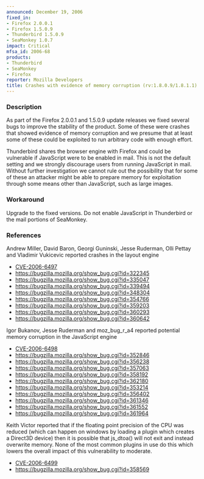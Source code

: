 ```yaml
---
announced: December 19, 2006
fixed_in:
- Firefox 2.0.0.1
- Firefox 1.5.0.9
- Thunderbird 1.5.0.9
- SeaMonkey 1.0.7
impact: Critical
mfsa_id: 2006-68
products:
- Thunderbird
- SeaMonkey
- Firefox
reporter: Mozilla Developers
title: Crashes with evidence of memory corruption (rv:1.8.0.9/1.8.1.1)
---
```


<h3>Description</h3>

<p>As part of the Firefox 2.0.0.1 and 1.5.0.9 update releases we fixed
several bugs to improve the stability of the product. Some of these were
crashes that showed evidence of memory corruption and we presume that at
least some of these could be exploited to run arbitrary code
with enough effort.</p>

<p class="note">Thunderbird shares the browser engine with Firefox
and could be vulnerable if JavaScript were to be enabled in
mail. This is not the default setting and we strongly discourage users from
running JavaScript in mail. Without further investigation we cannot rule out
the possibility that for some of these an attacker might be able to prepare
memory for exploitation through some means other than JavaScript, such as
large images.</p>

<h3>Workaround</h3>

<p>Upgrade to the fixed versions. Do not enable JavaScript in Thunderbird
or the mail portions of SeaMonkey.</p>

<h3>References</h3>

<p>Andrew Miller, David Baron, Georgi Guninski, Jesse Ruderman, Olli Pettay
and Vladimir Vukicevic reported crashes in the layout engine</p>

<ul>
<li><a class="ex-ref" href="http://nvd.nist.gov/nvd.cfm?cvename=CVE-2006-6497">CVE-2006-6497</a></li>
<li><a href="https://bugzilla.mozilla.org/show_bug.cgi?id=322345">
https://bugzilla.mozilla.org/show_bug.cgi?id=322345</a></li>
<li><a href="https://bugzilla.mozilla.org/show_bug.cgi?id=335047">
https://bugzilla.mozilla.org/show_bug.cgi?id=335047</a></li>
<li><a href="https://bugzilla.mozilla.org/show_bug.cgi?id=339494">
https://bugzilla.mozilla.org/show_bug.cgi?id=339494</a></li>
<li><a href="https://bugzilla.mozilla.org/show_bug.cgi?id=348304">
https://bugzilla.mozilla.org/show_bug.cgi?id=348304</a></li>
<li><a href="https://bugzilla.mozilla.org/show_bug.cgi?id=354766">
https://bugzilla.mozilla.org/show_bug.cgi?id=354766</a></li>
<li><a href="https://bugzilla.mozilla.org/show_bug.cgi?id=359203">
https://bugzilla.mozilla.org/show_bug.cgi?id=359203</a></li>
<li><a href="https://bugzilla.mozilla.org/show_bug.cgi?id=360293">
https://bugzilla.mozilla.org/show_bug.cgi?id=360293</a></li>
<li><a href="https://bugzilla.mozilla.org/show_bug.cgi?id=360642">
https://bugzilla.mozilla.org/show_bug.cgi?id=360642</a></li>
</ul>

<p>Igor Bukanov, Jesse Ruderman and moz_bug_r_a4 reported potential memory
corruption in the JavaScript engine</p>

<ul>
<li><a class="ex-ref" href="http://nvd.nist.gov/nvd.cfm?cvename=CVE-2006-6498">CVE-2006-6498</a></li>
<li><a href="https://bugzilla.mozilla.org/show_bug.cgi?id=352846">
https://bugzilla.mozilla.org/show_bug.cgi?id=352846</a></li>
<li><a href="https://bugzilla.mozilla.org/show_bug.cgi?id=356238">
https://bugzilla.mozilla.org/show_bug.cgi?id=356238</a></li>
<li><a href="https://bugzilla.mozilla.org/show_bug.cgi?id=357063">
https://bugzilla.mozilla.org/show_bug.cgi?id=357063</a></li>
<li><a href="https://bugzilla.mozilla.org/show_bug.cgi?id=358192">
https://bugzilla.mozilla.org/show_bug.cgi?id=358192</a></li>
<li><a href="https://bugzilla.mozilla.org/show_bug.cgi?id=362180">
https://bugzilla.mozilla.org/show_bug.cgi?id=362180</a></li>
<li><a href="https://bugzilla.mozilla.org/show_bug.cgi?id=353214">
https://bugzilla.mozilla.org/show_bug.cgi?id=353214</a></li>
<li><a href="https://bugzilla.mozilla.org/show_bug.cgi?id=356402">
https://bugzilla.mozilla.org/show_bug.cgi?id=356402</a></li>
<li><a href="https://bugzilla.mozilla.org/show_bug.cgi?id=361346">
https://bugzilla.mozilla.org/show_bug.cgi?id=361346</a></li>
<li><a href="https://bugzilla.mozilla.org/show_bug.cgi?id=361552">
https://bugzilla.mozilla.org/show_bug.cgi?id=361552</a></li>
<li><a href="https://bugzilla.mozilla.org/show_bug.cgi?id=361964">
https://bugzilla.mozilla.org/show_bug.cgi?id=361964</a></li>
</ul>

<p>Keith Victor reported that if the floating point precision of the CPU was
reduced (which can happen on windows by loading a plugin which creates
a Direct3D device) then it is possible that js_dtoa() will not exit
and instead overwrite memory. None of the most common plugins
in use do this which lowers the overall impact of this vulnerability
to moderate.</p>

<ul>
<li><a class="ex-ref" href="http://nvd.nist.gov/nvd.cfm?cvename=CVE-2006-6499">CVE-2006-6499</a></li>
<li><a href="https://bugzilla.mozilla.org/show_bug.cgi?id=358569">
https://bugzilla.mozilla.org/show_bug.cgi?id=358569</a></li>
<!--
<li><a href="http://nvd.nist.gov/nvd.cfm?cvename=CVE-2006-xxxx">
CVE-2006-xxxx</a></li>
-->
</ul>



